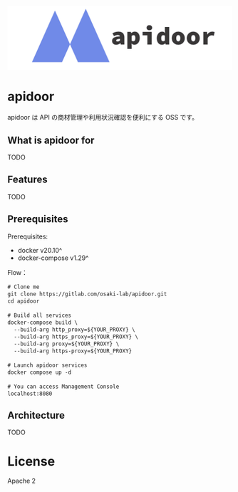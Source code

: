![logo](docs/apidoor_logo.png)

# apidoor

apidoor は API の商材管理や利用状況確認を便利にする OSS です。

## What is apidoor for

TODO

## Features

TODO

## Prerequisites

Prerequisites:

- docker v20.10^
- docker-compose v1.29^

Flow：

```
# Clone me
git clone https://gitlab.com/osaki-lab/apidoor.git
cd apidoor

# Build all services
docker-compose build \
  --build-arg http_proxy=${YOUR_PROXY} \
  --build-arg https_proxy=${YOUR_PROXY} \
  --build-arg proxy=${YOUR_PROXY} \
  --build-arg https-proxy=${YOUR_PROXY}

# Launch apidoor services
docker compose up -d

# You can access Management Console
localhost:8080
```

## Architecture

TODO

# License
Apache 2
